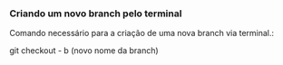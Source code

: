 ### Criando um novo branch pelo terminal

Comando necessário para a criação de uma nova branch via terminal.:

git checkout - b (novo nome da branch)


